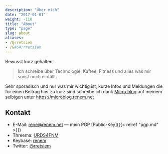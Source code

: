 ```yaml
---
description: "Über mich"
date: "2017-01-01"
weight: -110
title: "About"
type: "page"
slug: about
aliases:
- /@rretsiem
- /&#64;rretsiem
---
```


Bewusst kurz gehalten:

> Ich schreibe über Technologie, Kaffee, Fitness und alles was mir sonst noch einfällt.

Sehr sporadisch und nur was mir wichtig ist, kurze Infos und Meldungen die für einen Beitrag
hier zu kurz sind schreibe ich dank [Micro.blog](https://micro.blog) auf meinem selbigen unter
https://microblog.renem.net

## Kontakt

- E-Mail: [rene@renem.net](mailto:rene@renem.net) — mein PGP [Public-Key]({{< relref "pgp.md" >}})
- Threema: [URDS4FNM](threema://add?id=URDS4FNM)
- Keybase: [renem](https://keybase.io/renem)
- Twitter: [@rretsiem](https://twitter.com/rretsiem)
